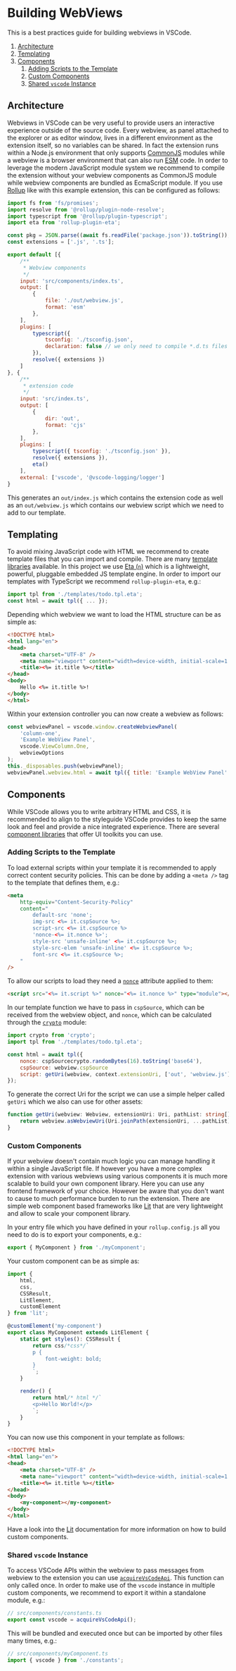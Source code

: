 Building WebViews
=================

This is a best practices guide for building webviews in VSCode.

1. [Architecture](#architecture)
1. [Templating](#templating)
1. [Components](#components)
    1. [Adding Scripts to the Template](#adding-scripts-to-the-template)
    1. [Custom Components](#custom-components)
    1. [Shared `vscode` Instance](#shared-vscode-instance)

## Architecture

Webviews in VSCode can be very useful to provide users an interactive experience outside of the source code. Every webview, as panel attached to the explorer or as editor window, lives in a different environment as the extension itself, so no variables can be shared. In fact the extension runs within a Node.js environment that only supports [CommonJS](https://nodejs.org/docs/latest/api/modules.html) modules while a webview is a browser environment that can also run [ESM](https://nodejs.org/docs/latest/api/esm.html ) code. In order to leverage the modern JavaScript module system we recommend to compile the extension without your webview components as CommonJS module while webview components are bundled as EcmaScript module. If you use [Rollup](https://rollupjs.org/guide/en/) like with this example extension, this can be configured as follows:

```js
import fs from 'fs/promises';
import resolve from '@rollup/plugin-node-resolve';
import typescript from '@rollup/plugin-typescript';
import eta from 'rollup-plugin-eta';

const pkg = JSON.parse((await fs.readFile('package.json')).toString());
const extensions = ['.js', '.ts'];

export default [{
    /**
     * Webview components
     */
    input: 'src/components/index.ts',
    output: [
        {
            file: './out/webview.js',
            format: 'esm'
        },
    ],
    plugins: [
        typescript({
            tsconfig: './tsconfig.json',
            declaration: false // we only need to compile *.d.ts files ones
        }),
        resolve({ extensions })
    ]
}, {
    /**
     * extension code
     */
    input: 'src/index.ts',
    output: [
        {
            dir: 'out',
            format: 'cjs'
        },
    ],
    plugins: [
        typescript({ tsconfig: './tsconfig.json' }),
        resolve({ extensions }),
        eta()
    ],
    external: ['vscode', '@vscode-logging/logger']
}
```

This generates an `out/index.js` which contains the extension code as well as an `out/webview.js` which contains our webview script which we need to add to our template.

## Templating

To avoid mixing JavaScript code with HTML we recommend to create template files that you can import and compile. There are many [template libraries](https://github.com/sindresorhus/awesome-nodejs#templating) available. In this project we use [Eta (`η`)](https://eta.js.org/) which is a lightweight, powerful, pluggable embedded JS template engine. In order to import our templates with TypeScript we recommend `rollup-plugin-eta`, e.g.:

```ts
import tpl from './templates/todo.tpl.eta';
const html = await tpl({ ... });
```

Depending which webview we want to load the HTML structure can be as simple as:

```html
<!DOCTYPE html>
<html lang="en">
<head>
    <meta charset="UTF-8" />
    <meta name="viewport" content="width=device-width, initial-scale=1.0" />
    <title><%= it.title %></title>
</head>
<body>
    Hello <%= it.title %>!
</body>
</html>
```

Within your extension controller you can now create a webview as follows:

```js
const webviewPanel = vscode.window.createWebviewPanel(
    'column-one',
    'Example WebView Panel',
    vscode.ViewColumn.One,
    webviewOptions
);
this._disposables.push(webviewPanel);
webviewPanel.webview.html = await tpl({ title: 'Example WebView Panel' });
```

## Components

While VSCode allows you to write arbitrary HTML and CSS, it is recommended to align to the styleguide VSCode provides to keep the same look and feel and provide a nice integrated experience. There are several [component libraries](https://github.com/stateful/awesome-vscode-extension-utils/blob/main/README.md#component-libraries) that offer UI toolkits you can use.

### Adding Scripts to the Template

To load external scripts within your template it is recommended to apply correct content security policies. This can be done by adding a `<meta />` tag to the template that defines them, e.g.:

```html
<meta
    http-equiv="Content-Security-Policy"
    content="
        default-src 'none';
        img-src <%= it.cspSource %>;
        script-src <%= it.cspSource %>
        'nonce-<%= it.nonce %>';
        style-src 'unsafe-inline' <%= it.cspSource %>;
        style-src-elem 'unsafe-inline' <%= it.cspSource %>;
        font-src <%= it.cspSource %>;
    "
/>
```

To allow our scripts to load they need a [`nonce`](https://developer.mozilla.org/en-US/docs/Web/HTML/Global_attributes/nonce) attribute applied to them:

```html
<script src="<%= it.script %>" nonce="<%= it.nonce %>" type="module"></script>
```

In our template function we have to pass in `cspSource`, which can be received from the webview object, and `nonce`, which can be calculated through the [`crypto`](https://nodejs.org/api/crypto.html) module:

```js
import crypto from 'crypto';
import tpl from './templates/todo.tpl.eta';

const html = await tpl({
    nonce: cspSourcecrypto.randomBytes(16).toString('base64'),
    cspSource: webview.cspSource
    script: getUri(webview, context.extensionUri, ['out', 'webview.js'])
});
```

To generate the correct Uri for the script we can use a simple helper called `getUri` which we also can use for other assets:

```ts
function getUri(webview: Webview, extensionUri: Uri, pathList: string[]) {
    return webview.asWebviewUri(Uri.joinPath(extensionUri, ...pathList));
}
```

### Custom Components

If your webview doesn't contain much logic you can manage handling it within a single JavaScript file. If however you have a more complex extension with various webviews using various components it is much more scalable to build your own component library. Here you can use any frontend framework of your choice. However be aware that you don't want to cause to much performance burden to run the extension. There are simple web component based frameworks like [Lit](https://lit.dev/) that are very lightweight and allow to scale your component library.

In your entry file which you have defined in your `rollup.config.js` all you need to do is to export your components, e.g.:

```ts
export { MyComponent } from './myComponent';
```

Your custom component can be as simple as:

```ts
import {
    html,
    css,
    CSSResult,
    LitElement,
    customElement
} from 'lit';

@customElement('my-component')
export class MyComponent extends LitElement {
    static get styles(): CSSResult {
        return css/*css*/`
        p {
            font-weight: bold;
        }
        `;
    }

    render() {
        return html/* html */`
        <p>Hello World!</p>
        `;
    }
}
```

You can now use this component in your template as follows:

```html
<!DOCTYPE html>
<html lang="en">
<head>
    <meta charset="UTF-8" />
    <meta name="viewport" content="width=device-width, initial-scale=1.0" />
    <title><%= it.title %></title>
</head>
<body>
    <my-component></my-component>
</body>
</html>
```

Have a look into the [Lit](https://lit.dev/docs/) documentation for more information on how to build custom components.

### Shared `vscode` Instance

To access VSCode APIs within the webview to pass messages from webview to the extension you can use [`acquireVsCodeApi`](https://code.visualstudio.com/api/extension-guides/webview#passing-messages-from-a-webview-to-an-extension). This function can only called once. In order to make use of the `vscode` instance in multiple custom components, we recommend to export it within a standalone module, e.g.:

```ts
// src/components/constants.ts
export const vscode = acquireVsCodeApi();
```

This will be bundled and executed once but can be imported by other files many times, e.g.:

```ts
// src/components/myComponent.ts
import { vscode } from './constants';
```
